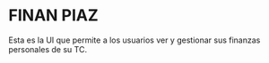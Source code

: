 # FINAN PIAZ



Esta es la UI que permite a los usuarios ver y gestionar sus finanzas personales de su TC.